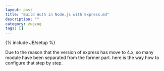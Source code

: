 ```yaml
---
layout: post
title: "Build Auth in Node.js with Express.md"
description: ""
category: zugzug
tags: []
---
```

{% include JB/setup %}

Due to the reason that the version of express has move to 4.x, so many module have been separated from the former part. here is the way how to configure that step by step.

